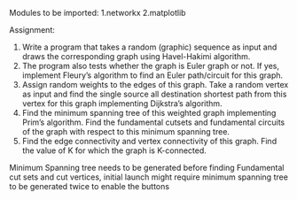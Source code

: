 Modules to be imported:
1.networkx
2.matplotlib

Assignment:
1. Write a program that takes a random (graphic) sequence as input and draws the
corresponding graph using Havel-Hakimi algorithm.
2. The program also tests whether the graph is Euler graph or not. If yes, implement
Fleury’s algorithm to find an Euler path/circuit for this graph.
3. Assign random weights to the edges of this graph. Take a random vertex as input and find
the single source all destination shortest path from this vertex for this graph
implementing Dijkstra’s algorithm.
4. Find the minimum spanning tree of this weighted graph implementing Prim’s
algorithm. Find the fundamental cutsets and fundamental circuits of the graph with
respect to this minimum spanning tree.
5. Find the edge connectivity and vertex connectivity of this graph. Find the value of K for
which the graph is K-connected.

Minimum Spanning tree needs to be generated before finding Fundamental cut sets and cut vertices, initial launch might require minimum spanning tree to be generated twice to enable the buttons
